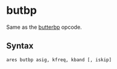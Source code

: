 <!--
id:butbp
category:Signal Modifiers:Standard Filters
-->
# butbp
Same as the [butterbp](../../opcodes/butterbp) opcode.

## Syntax
``` csound-orc
ares butbp asig, kfreq, kband [, iskip]
```

